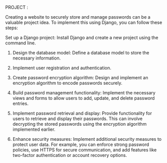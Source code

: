  
 PROJECT :
 
Creating a website to securely store and manage passwords can be a valuable project idea. To implement this using Django, you can follow these steps:

Set up a Django project: Install Django and create a new project using the command line.

1.   Design the database model: Define a database model to store the necessary information.

2.  Implement user registration and authentication.

3. Create password encryption algorithm: Design and implement an encryption algorithm to encode passwords securely.

4. Build password management functionality: Implement the necessary views and forms to allow users to add, update, and delete password entries.

5. Implement password retrieval and display: Provide functionality for users to retrieve and display their passwords. This can involve decrypting the stored passwords using the encryption algorithm implemented earlier.

6. Enhance security measures: Implement additional security measures to protect user data. For example, you can enforce strong password policies, use HTTPS for secure communication, and add features like two-factor authentication or account recovery options.
